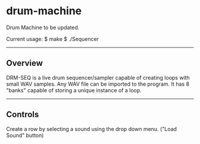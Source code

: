 drum-machine
============

Drum Machine to be updated.

Current usage:
$ make
$ ./Sequencer

-----------------------------------------------
Overview
-----------------------------------------------

DRM-SEQ is a live drum sequencer/sampler capable of creating loops with small
WAV samples.  Any WAV file can be imported to the program. It has 8 "banks" capable
of storing a unique instance of a loop.

-----------------------------------------------
Controls
-----------------------------------------------

Create a row by selecting a sound using the drop down menu. ("Load Sound" button)
